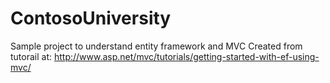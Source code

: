# ContosoUniversity
Sample project to understand entity framework and MVC
Created from tutorail at:
http://www.asp.net/mvc/tutorials/getting-started-with-ef-using-mvc/
